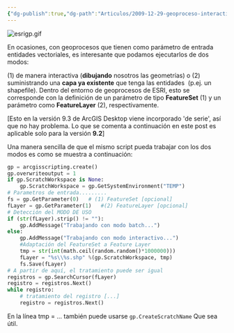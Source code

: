 ```yaml
---
{"dg-publish":true,"dg-path":"Articulos/2009-12-29-geoproceso-interactivo-geoproceso-en-batch/Geoproceso interactivo vs geoproceso en batch.md","permalink":"/articulos/2009-12-29-geoproceso-interactivo-geoproceso-en-batch/geoproceso-interactivo-vs-geoproceso-en-batch/","title":"Geoproceso interactivo vs geoproceso en batch","tags":["geoprocesos","python"]}
---
```



![esrigp.gif](/img/user/Me/Articulos/2009-12-29-geoproceso-interactivo-geoproceso-en-batch/media/esrigp.gif)

En ocasiones, con geoprocesos que tienen como parámetro de entrada entidades vectoriales, es interesante que podamos ejecutarlos de dos modos:

(1) de manera interactiva (**dibujando** nosotros las geometrías) o (2) suministrando una **capa ya existente** que tenga las entidades  (p.ej. un shapefile). Dentro del entorno de geoprocesos de ESRI, esto se corresponde con la definición de un parámetro de tipo **FeatureSet** (1) y un parámetro como **FeatureLayer** (2), respectivamente.

\[Esto en la versión 9.3 de ArcGIS Desktop viene incorporado 'de serie', así que no hay problema. Lo que se comenta a continuación en este post es aplicable solo para la versión **9.2**\]

Una manera sencilla de que el mismo script pueda trabajar con los dos modos es como se muestra a continuación:

```python
gp = arcgisscripting.create()
gp.overwriteoutput = 1
if gp.ScratchWorkspace is None:
    gp.ScratchWorkspace = gp.GetSystemEnvironment("TEMP")
# Parametros de entrada.........
fs = gp.GetParameter(0)   # (1) FeatureSet [opcional]
fLayer = gp.GetParameter(1)   #(2) FeatureLayer [opcional]
# Detección del MODO DE USO
if (str(fLayer).strip() != ""):
    gp.AddMessage("Trabajando con modo batch...")
else:
    gp.AddMessage("Trabajando con modo interactivo...")
    #Adaptación del FeatureSet a Feature Layer
    tmp = str(int(math.ceil(random.random()*1000000)))
    fLayer = "%s\\%s.shp" %(gp.ScratchWorkspace, tmp)
    fs.Save(fLayer)
# A partir de aquí, el tratamiento puede ser igual
registros = gp.SearchCursor(fLayer)
registro = registros.Next()
while registro:
    # tratamiento del registro [...]
    registro = registros.Next()
```

En la línea tmp = ... también puede usarse `gp.CreateScratchName`
Que sea útil.
